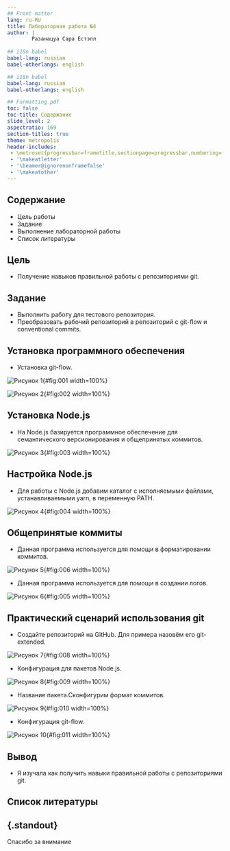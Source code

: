 ```yaml
---
## Front matter
lang: ru-RU
title: Лабораторная работа №4
author: |
        Разанацуа Сара Естэлл
        
## i18n babel
babel-lang: russian
babel-otherlangs: english

## i18n babel
babel-lang: russian
babel-otherlangs: english

## Formatting pdf
toc: false
toc-title: Содержание
slide_level: 2
aspectratio: 169
section-titles: true
theme: metropolis
header-includes:
 - \metroset{progressbar=frametitle,sectionpage=progressbar,numbering=fraction}
 - '\makeatletter'
 - '\beamer@ignorenonframefalse'
 - '\makeatother'
---
```


## Содержание

- Цель работы
- Задание
- Выполнение лабораторной работы
- Список литературы

## Цель

- Получение навыков правильной работы с репозиториями git.


## Задание

- Выполнить работу для тестового репозитория.
- Преобразовать рабочий репозиторий в репозиторий с git-flow и conventional commits.

## Установка программного обеспечения

- Установка git-flow. 

![Рисунок 1](image/1.jpg){#fig:001 width=100%}



![Рисунок 2](image/2.jpg){#fig:002 width=100%}

## Установка Node.js

- На Node.js базируется программное обеспечение для семантического версионирования и общепринятых коммитов. 

![Рисунок 3](image/3.jpg){#fig:003 width=100%}

## Настройка Node.js

- Для работы с Node.js добавим каталог с исполняемыми файлами, устанавливаемыми yarn, в переменную PATH. 

![Рисунок 4](image/4.jpg){#fig:004 width=100%}

## Общепринятые коммиты

- Данная программа используется для помощи в форматировании коммитов.

![Рисунок 5](image/6.jpg){#fig:006 width=100%}

- Данная программа используется для помощи в создании логов. 

![Рисунок 6](image/5.jpg){#fig:005 width=100%}


## Практический сценарий использования git

- Создайте репозиторий на GitHub. Для примера назовём его git-extended. 

![Рисунок 7](image/8.jpg){#fig:008 width=100%}

- Конфигурация для пакетов Node.js. 

![Рисунок 8](image/9.jpg){#fig:009 width=100%}

- Название пакета.Сконфигурим формат коммитов. 

![Рисунок 9](image/10.jpg){#fig:010 width=100%}

- Конфигурация git-flow. 

![Рисунок 10](image/11.jpg){#fig:011 width=100%}

## Вывод

- Я изучала как получить навыки правильной работы с репозиториями git.


## Список литературы

## {.standout}

Спасибо за внимание


